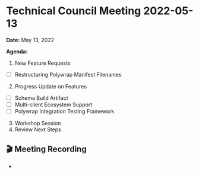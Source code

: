 Technical Council Meeting 2022-05-13 
===

**Date:** May 13, 2022

**Agenda:**
1. New Feature Requests
-[ ] Restructuring Polywrap Manifest Filenames
2. Progress Update on Features
-[ ] Schema Build Artifact
-[ ] Multi-client Ecosystem Support
-[ ] Polywrap Integration Testing Framework
3. Workshop Session
4. Review Next Steps 

:clapper: Meeting Recording 
---
* 
